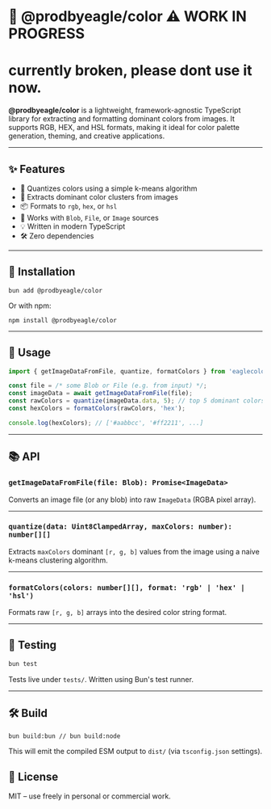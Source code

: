 # 🦅 @prodbyeagle/color ⚠️ WORK IN PROGRESS

# currently broken, please dont use it now.

**@prodbyeagle/color** is a lightweight, framework-agnostic TypeScript library for extracting and formatting dominant colors from images. It supports RGB, HEX, and HSL formats, making it ideal for color palette generation, theming, and creative applications.

---

## ✨ Features

-   🎨 Quantizes colors using a simple k-means algorithm
-   🧠 Extracts dominant color clusters from images
-   📦 Formats to `rgb`, `hex`, or `hsl`
-   📁 Works with `Blob`, `File`, or `Image` sources
-   💡 Written in modern TypeScript
-   🛠 Zero dependencies

---

## 🚀 Installation

```
bun add @prodbyeagle/color
```

Or with npm:

```
npm install @prodbyeagle/color
```

---

## 🧪 Usage

```ts
import { getImageDataFromFile, quantize, formatColors } from 'eaglecolor';

const file = /* some Blob or File (e.g. from input) */;
const imageData = await getImageDataFromFile(file);
const rawColors = quantize(imageData.data, 5); // top 5 dominant colors
const hexColors = formatColors(rawColors, 'hex');

console.log(hexColors); // ['#aabbcc', '#ff2211', ...]
```

---

## 📚 API

### `getImageDataFromFile(file: Blob): Promise<ImageData>`

Converts an image file (or any blob) into raw `ImageData` (RGBA pixel array).

---

### `quantize(data: Uint8ClampedArray, maxColors: number): number[][]`

Extracts `maxColors` dominant `[r, g, b]` values from the image using a naive k-means clustering algorithm.

---

### `formatColors(colors: number[][], format: 'rgb' | 'hex' | 'hsl')`

Formats raw `[r, g, b]` arrays into the desired color string format.

---

## 🧪 Testing

```bash
bun test
```

Tests live under `tests/`. Written using Bun's test runner.

---

## 🛠 Build

```bash
bun build:bun // bun build:node
```

This will emit the compiled ESM output to `dist/` (via `tsconfig.json` settings).

## 🧼 License

MIT – use freely in personal or commercial work.
